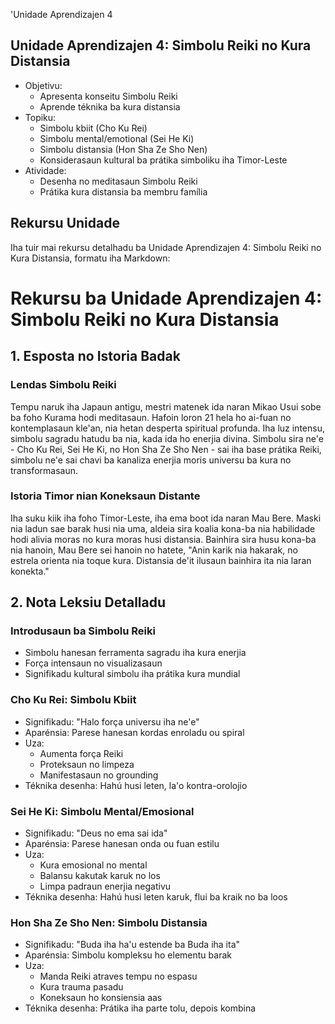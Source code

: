 'Unidade Aprendizajen 4

## Unidade Aprendizajen 4: Simbolu Reiki no Kura Distansia
- Objetivu:
  * Apresenta konseitu Simbolu Reiki
  * Aprende téknika ba kura distansia
- Topiku:
  * Simbolu kbiit (Cho Ku Rei)
  * Simbolu mental/emotional (Sei He Ki)
  * Simbolu distansia (Hon Sha Ze Sho Nen)
  * Konsiderasaun kultural ba prátika simboliku iha Timor-Leste
- Atividade:
  * Desenha no meditasaun Simbolu Reiki
  * Prátika kura distansia ba membru família

## Rekursu Unidade

Iha tuir mai rekursu detalhadu ba Unidade Aprendizajen 4: Simbolu Reiki no Kura Distansia, formatu iha Markdown:

# Rekursu ba Unidade Aprendizajen 4: Simbolu Reiki no Kura Distansia

## 1. Esposta no Istoria Badak

### Lendas Simbolu Reiki

Tempu naruk iha Japaun antigu, mestri matenek ida naran Mikao Usui sobe ba foho Kurama hodi meditasaun. Hafoin loron 21 hela ho ai-fuan no kontemplasaun kle'an, nia hetan desperta spiritual profunda. Iha luz intensu, simbolu sagradu hatudu ba nia, kada ida ho enerjia divina. Simbolu sira ne'e - Cho Ku Rei, Sei He Ki, no Hon Sha Ze Sho Nen - sai iha base prátika Reiki, simbolu ne'e sai chavi ba kanaliza enerjia moris universu ba kura no transformasaun.

### Istoria Timor nian Koneksaun Distante

Iha suku kiik iha foho Timor-Leste, iha ema boot ida naran Mau Bere. Maski nia ladun sae barak husi nia uma, aldeia sira koalia kona-ba nia habilidade hodi alivia moras no kura moras husi distansia. Bainhira sira husu kona-ba nia hanoin, Mau Bere sei hanoin no hatete, "Anin karik nia hakarak, no estrela orienta nia toque kura. Distansia de'it ilusaun bainhira ita nia laran konekta."

## 2. Nota Leksiu Detalladu

### Introdusaun ba Simbolu Reiki

- Simbolu hanesan ferramenta sagradu iha kura enerjia
- Força intensaun no visualizasaun
- Signifikadu kultural simbolu iha prátika kura mundial

### Cho Ku Rei: Simbolu Kbiit

- Signifikadu: "Halo força universu iha ne'e"
- Aparénsia: Parese hanesan kordas enroladu ou spiral
- Uza:
  * Aumenta força Reiki
  * Proteksaun no limpeza
  * Manifestasaun no grounding
- Téknika desenha: Hahú husi leten, la'o kontra-orolojio

### Sei He Ki: Simbolu Mental/Emosional

- Signifikadu: "Deus no ema sai ida"
- Aparénsia: Parese hanesan onda ou fuan estilu
- Uza:
  * Kura emosional no mental
  * Balansu kakutak karuk no los
  * Limpa padraun enerjia negativu
- Téknika desenha: Hahú husi leten karuk, flui ba kraik no ba loos

### Hon Sha Ze Sho Nen: Simbolu Distansia

- Signifikadu: "Buda iha ha'u estende ba Buda iha ita"
- Aparénsia: Simbolu kompleksu ho elementu barak
- Uza:
  * Manda Reiki atraves tempu no espasu
  * Kura trauma pasadu
  * Koneksaun ho konsiensia aas
- Téknika desenha: Prátika iha parte tolu, depois kombina